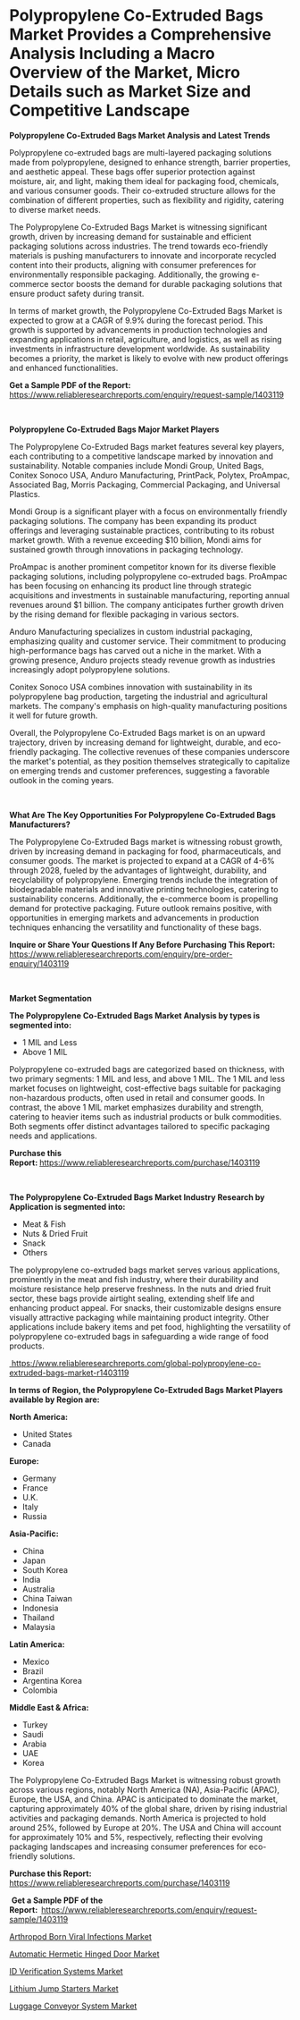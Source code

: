 <p><h1>Polypropylene Co-Extruded Bags Market Provides a Comprehensive Analysis Including a Macro Overview of the Market, Micro Details such as Market Size and Competitive Landscape</h1></p><p><strong>Polypropylene Co-Extruded Bags Market Analysis and Latest Trends</strong></p>
<p><p>Polypropylene co-extruded bags are multi-layered packaging solutions made from polypropylene, designed to enhance strength, barrier properties, and aesthetic appeal. These bags offer superior protection against moisture, air, and light, making them ideal for packaging food, chemicals, and various consumer goods. Their co-extruded structure allows for the combination of different properties, such as flexibility and rigidity, catering to diverse market needs.</p><p>The Polypropylene Co-Extruded Bags Market is witnessing significant growth, driven by increasing demand for sustainable and efficient packaging solutions across industries. The trend towards eco-friendly materials is pushing manufacturers to innovate and incorporate recycled content into their products, aligning with consumer preferences for environmentally responsible packaging. Additionally, the growing e-commerce sector boosts the demand for durable packaging solutions that ensure product safety during transit.</p><p>In terms of market growth, the Polypropylene Co-Extruded Bags Market is expected to grow at a CAGR of 9.9% during the forecast period. This growth is supported by advancements in production technologies and expanding applications in retail, agriculture, and logistics, as well as rising investments in infrastructure development worldwide. As sustainability becomes a priority, the market is likely to evolve with new product offerings and enhanced functionalities.</p></p>
<p><strong>Get a Sample PDF of the Report:&nbsp;</strong> <a href="https://www.reliableresearchreports.com/enquiry/request-sample/1403119?utm_campaign=11&utm_medium=2&utm_source=Github&utm_content=ia&utm_term=23102024&utm_id=polypropylene-co-extruded-bags">https://www.reliableresearchreports.com/enquiry/request-sample/1403119</a></p>
<p>&nbsp;</p>
<p><strong>Polypropylene Co-Extruded Bags Major Market Players</strong></p>
<p><p>The Polypropylene Co-Extruded Bags market features several key players, each contributing to a competitive landscape marked by innovation and sustainability. Notable companies include Mondi Group, United Bags, Conitex Sonoco USA, Anduro Manufacturing, PrintPack, Polytex, ProAmpac, Associated Bag, Morris Packaging, Commercial Packaging, and Universal Plastics.</p><p>Mondi Group is a significant player with a focus on environmentally friendly packaging solutions. The company has been expanding its product offerings and leveraging sustainable practices, contributing to its robust market growth. With a revenue exceeding $10 billion, Mondi aims for sustained growth through innovations in packaging technology.</p><p>ProAmpac is another prominent competitor known for its diverse flexible packaging solutions, including polypropylene co-extruded bags. ProAmpac has been focusing on enhancing its product line through strategic acquisitions and investments in sustainable manufacturing, reporting annual revenues around $1 billion. The company anticipates further growth driven by the rising demand for flexible packaging in various sectors.</p><p>Anduro Manufacturing specializes in custom industrial packaging, emphasizing quality and customer service. Their commitment to producing high-performance bags has carved out a niche in the market. With a growing presence, Anduro projects steady revenue growth as industries increasingly adopt polypropylene solutions.</p><p>Conitex Sonoco USA combines innovation with sustainability in its polypropylene bag production, targeting the industrial and agricultural markets. The company's emphasis on high-quality manufacturing positions it well for future growth.</p><p>Overall, the Polypropylene Co-Extruded Bags market is on an upward trajectory, driven by increasing demand for lightweight, durable, and eco-friendly packaging. The collective revenues of these companies underscore the market's potential, as they position themselves strategically to capitalize on emerging trends and customer preferences, suggesting a favorable outlook in the coming years.</p></p>
<p>&nbsp;</p>
<p><strong>What Are The Key Opportunities For Polypropylene Co-Extruded Bags Manufacturers?</strong></p>
<p><p>The Polypropylene Co-Extruded Bags market is witnessing robust growth, driven by increasing demand in packaging for food, pharmaceuticals, and consumer goods. The market is projected to expand at a CAGR of 4-6% through 2028, fueled by the advantages of lightweight, durability, and recyclability of polypropylene. Emerging trends include the integration of biodegradable materials and innovative printing technologies, catering to sustainability concerns. Additionally, the e-commerce boom is propelling demand for protective packaging. Future outlook remains positive, with opportunities in emerging markets and advancements in production techniques enhancing the versatility and functionality of these bags.</p></p>
<p><strong>Inquire or Share Your Questions If Any Before Purchasing This Report:</strong> <a href="https://www.reliableresearchreports.com/enquiry/pre-order-enquiry/1403119?utm_campaign=11&utm_medium=2&utm_source=Github&utm_content=ia&utm_term=23102024&utm_id=polypropylene-co-extruded-bags">https://www.reliableresearchreports.com/enquiry/pre-order-enquiry/1403119</a></p>
<p>&nbsp;</p>
<p><strong>Market Segmentation</strong></p>
<p><strong>The Polypropylene Co-Extruded Bags Market Analysis by types is segmented into:</strong></p>
<p><ul><li>1 MIL and Less</li><li>Above 1 MIL</li></ul></p>
<p><p>Polypropylene co-extruded bags are categorized based on thickness, with two primary segments: 1 MIL and less, and above 1 MIL. The 1 MIL and less market focuses on lightweight, cost-effective bags suitable for packaging non-hazardous products, often used in retail and consumer goods. In contrast, the above 1 MIL market emphasizes durability and strength, catering to heavier items such as industrial products or bulk commodities. Both segments offer distinct advantages tailored to specific packaging needs and applications.</p></p>
<p><strong>Purchase this Report:&nbsp;</strong><a href="https://www.reliableresearchreports.com/purchase/1403119?utm_campaign=11&utm_medium=2&utm_source=Github&utm_content=ia&utm_term=23102024&utm_id=polypropylene-co-extruded-bags">https://www.reliableresearchreports.com/purchase/1403119</a></p>
<p>&nbsp;</p>
<p><strong>The Polypropylene Co-Extruded Bags Market Industry Research by Application is segmented into:</strong></p>
<p><ul><li>Meat & Fish</li><li>Nuts & Dried Fruit</li><li>Snack</li><li>Others</li></ul></p>
<p><p>The polypropylene co-extruded bags market serves various applications, prominently in the meat and fish industry, where their durability and moisture resistance help preserve freshness. In the nuts and dried fruit sector, these bags provide airtight sealing, extending shelf life and enhancing product appeal. For snacks, their customizable designs ensure visually attractive packaging while maintaining product integrity. Other applications include bakery items and pet food, highlighting the versatility of polypropylene co-extruded bags in safeguarding a wide range of food products.</p></p>
<p><a href="https://www.reliableresearchreports.com/global-polypropylene-co-extruded-bags-market-r1403119?utm_campaign=11&utm_medium=2&utm_source=Github&utm_content=ia&utm_term=23102024&utm_id=polypropylene-co-extruded-bags">&nbsp;https://www.reliableresearchreports.com/global-polypropylene-co-extruded-bags-market-r1403119</a></p>
<p><strong>In terms of Region, the Polypropylene Co-Extruded Bags Market Players available by Region are:</strong></p>
<p>
    <p> <strong> North America: </strong>
        <ul>
            <li>United States</li>
            <li>Canada</li>
        </ul>
        </p> 
    <p> <strong> Europe: </strong>
        <ul>
            <li>Germany</li>
            <li>France</li>
            <li>U.K.</li>
            <li>Italy</li>
            <li>Russia</li>
        </ul>
        </p> 
    <p> <strong> Asia-Pacific: </strong>
        <ul>
            <li>China</li>
            <li>Japan</li>
            <li>South Korea</li>
            <li>India</li>
            <li>Australia</li>
            <li>China Taiwan</li>
            <li>Indonesia</li>
            <li>Thailand</li>
            <li>Malaysia</li>
        </ul>
        </p> 
    <p> <strong> Latin America: </strong>
        <ul>
            <li>Mexico</li>
            <li>Brazil</li>
            <li>Argentina Korea</li>
            <li>Colombia</li>
        </ul>
        </p> 
    <p> <strong> Middle East & Africa: </strong>
        <ul>
            <li>Turkey</li>
            <li>Saudi</li>
            <li>Arabia</li>
            <li>UAE</li>
            <li>Korea</li>
        </ul>
    </p>
    </p>
<p><p>The Polypropylene Co-Extruded Bags Market is witnessing robust growth across various regions, notably North America (NA), Asia-Pacific (APAC), Europe, the USA, and China. APAC is anticipated to dominate the market, capturing approximately 40% of the global share, driven by rising industrial activities and packaging demands. North America is projected to hold around 25%, followed by Europe at 20%. The USA and China will account for approximately 10% and 5%, respectively, reflecting their evolving packaging landscapes and increasing consumer preferences for eco-friendly solutions.</p></p>
<p><strong>Purchase this Report: </strong><a href="https://www.reliableresearchreports.com/purchase/1403119?utm_campaign=11&utm_medium=2&utm_source=Github&utm_content=ia&utm_term=23102024&utm_id=polypropylene-co-extruded-bags">https://www.reliableresearchreports.com/purchase/1403119</a></p>
<p>&nbsp;<strong>Get a Sample PDF of the Report:&nbsp;&nbsp;</strong><a href="https://www.reliableresearchreports.com/enquiry/request-sample/1403119?utm_campaign=11&utm_medium=2&utm_source=Github&utm_content=ia&utm_term=23102024&utm_id=polypropylene-co-extruded-bags">https://www.reliableresearchreports.com/enquiry/request-sample/1403119</a></p>
<p><strong></strong></p>
<p><p><a href="https://www.linkedin.com/pulse/global-arthropod-born-viral-infections-market-share-growth-sun3f?utm_campaign=11&utm_medium=2&utm_source=Github&utm_content=ia&utm_term=23102024&utm_id=polypropylene-co-extruded-bags">Arthropod Born Viral Infections Market</a></p><p><a href="https://github.com/ambertqocronceb/Market-Research-Report-List-1/blob/main/automatic-hermetic-hinged-door-market.md?utm_campaign=11&utm_medium=2&utm_source=Github&utm_content=ia&utm_term=23102024&utm_id=polypropylene-co-extruded-bags">Automatic Hermetic Hinged Door Market</a></p><p><a href="https://issuu.com/reportprime-2/docs/id-verification-systems-market-size_9000573979451a?utm_campaign=11&utm_medium=2&utm_source=Github&utm_content=ia&utm_term=23102024&utm_id=polypropylene-co-extruded-bags">ID Verification Systems Market</a></p><p><a href="https://issuu.com/reportprime-2/docs/lithium-jump-starters-market-size-2_5ee29524beb761?utm_campaign=11&utm_medium=2&utm_source=Github&utm_content=ia&utm_term=23102024&utm_id=polypropylene-co-extruded-bags">Lithium Jump Starters Market</a></p><p><a href="https://www.linkedin.com/pulse/luggage-conveyor-system-market-size-share-competitive-landscape-ozgae?utm_campaign=11&utm_medium=2&utm_source=Github&utm_content=ia&utm_term=23102024&utm_id=polypropylene-co-extruded-bags">Luggage Conveyor System Market</a></p></p>